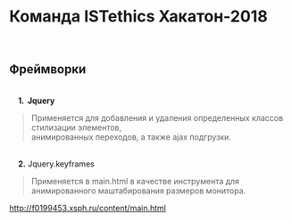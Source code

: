 # Команда ISTethics Хакатон-2018

 &nbsp;&nbsp;&nbsp;&nbsp;<h2> Фреймворки </h2>
 <br/>&nbsp;&nbsp;&nbsp;&nbsp;<strong>1. &nbsp;Jquery </strong> 
 <br/><p><blockquote> Применяется для добавления и удаления определенных классов стилизации элементов, <br/> анимированных переходов,
а также ajax подгрузки.</blockquote></p>
 <br/>&nbsp;&nbsp;&nbsp;&nbsp;<strong>2.</strong> Jquery.keyframes
 <br/><p><blockquote> Применяется в main.html в качестве инструмента для анимированного маштабирования размеров монитора.</blockquote></p>



http://f0199453.xsph.ru/content/main.html
